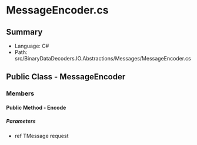 ﻿# MessageEncoder.cs

## Summary

* Language: C#
* Path: src/BinaryDataDecoders.IO.Abstractions/Messages/MessageEncoder.cs

## Public Class - MessageEncoder

### Members

#### Public Method - Encode

#####  Parameters

 - ref TMessage request 

